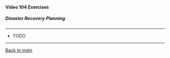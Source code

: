 #### Video 104 Exercises

##### Disaster Recovery Planning

---

- TODO

---

[Back to main](https://github.com/rot0xd/CBTNuggets/blob/master/CEHv9/README.md)


